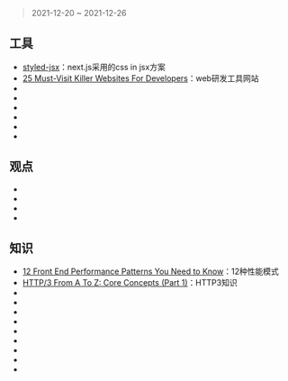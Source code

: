 > 2021-12-20 ~ 2021-12-26

## 工具

* [styled-jsx](https://www.npmjs.com/package/styled-jsx)：next.js采用的css in jsx方案
* [25 Must-Visit Killer Websites For Developers](https://blog.devgenius.io/25-must-visit-killer-websites-for-developers-7d15aceb7508)：web研发工具网站
* []()
* []()
* []()
* []()
* []()
* []()

## 观点
* []()
* []()
* []()
* []()

## 知识

* [12 Front End Performance Patterns You Need to Know](https://medium.com/geekculture/12-front-end-performance-patterns-you-need-to-know-def550620464)：12种性能模式
* [HTTP/3 From A To Z: Core Concepts (Part 1)](https://www.smashingmagazine.com/2021/08/http3-core-concepts-part1/)：HTTP3知识
* []()
* []()
* []()
* []()
* []()
* []()
* []()
* []()
* []()